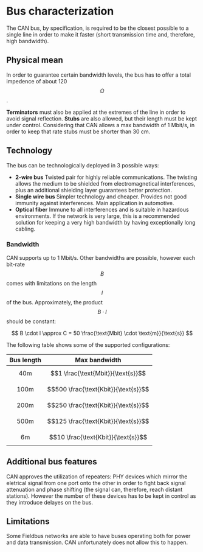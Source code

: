 # Bus characterization

The CAN bus, by specification, is required to be the closest possible to a single line in order to make it faster (short transmission time and, therefore, high bandwidth).

## Physical mean
In order to guarantee certain bandwidth levels, the bus has to offer a total impedence of about 120 $$\Omega$$.

**Terminators** must also be applied at the extremes of the line in order to avoid signal reflection. **Stubs** are also allowed, but their length must be kept under control. Considering that CAN allows a max bandwidth of 1 Mbit/s, in order to keep that rate stubs must be shorter than 30 cm.

## Technology
The bus can be technologically deployed in 3 possible ways:

- **2-wire bus** Twisted pair for highly reliable communications. The twisting allows the medium to be shielded from electromagnetical interferences, plus an additional shielding layer guarantees better protection.
- **Single wire bus** Simpler technology and cheaper. Provides not good immunity against interferences. Main application in automotive.
- **Optical fiber** Immune to all interferences and is suitable in hazardous environments. If the network is very large, this is a recommended solution for keeping a very high bandwidth by having exceptionally long cabling.

### Bandwidth
CAN supports up to 1 Mbit/s. Other bandwidths are possible, however each bit-rate $$B$$  comes with limitations on the length $$l$$ of the bus. Approximately, the product $$B \cdot l$$ should be constant:

$$
B \cdot l \approx C = 50 \frac{\text{Mbit} \cdot \text{m}}{\text{s}}
$$

The following table shows some of the supported configurations:

| Bus length | Max bandwidth |
|:----------:|:-------------:|
| $$40 \text{m}$$ | $$1 \frac{\text{Mbit}}{\text{s}}$$ |
| $$100 \text{m}$$ | $$500 \frac{\text{Kbit}}{\text{s}}$$ |
| $$200 \text{m}$$ | $$250 \frac{\text{Kbit}}{\text{s}}$$ |
| $$500 \text{m}$$ | $$125 \frac{\text{Kbit}}{\text{s}}$$ |
| $$6 \text{m}$$ | $$10 \frac{\text{Kbit}}{\text{s}}$$ |

## Additional bus features
CAN approves the utilization of repeaters: PHY devices which mirror the eletrical signal from one port onto the other in order to fight back signal attenuation and phase shifting (the signal can, therefore, reach distant stations). However the number of these devices has to be kept in control as they introduce delayes on the bus.

## Limitations
Some Fieldbus networks are able to have buses operating both for power and data transmission. CAN unfortunately does not allow this to happen.
